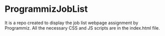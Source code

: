 # ProgrammizJobList
It is a repo created to display the job list webpage assignment by Programmiz.
All the necessary CSS and JS scripts are in the index.html file.
